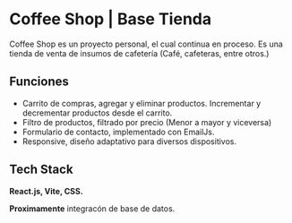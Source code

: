 # Coffee Shop | Base Tienda

Coffee Shop es un proyecto personal, el cual continua en proceso. Es una tienda de venta de insumos de cafetería (Café, cafeteras, entre otros.)


## Funciones

- Carrito de compras, agregar y eliminar productos. Incrementar y decrementar productos desde el carrito.
- Filtro de productos, filtrado por precio (Menor a mayor y viceversa)
- Formulario de contacto, implementado con EmailJs.
- Responsive, diseño adaptativo para diversos dispositivos.


## Tech Stack

**React.js, Vite, CSS.**

**Proximamente** integracón de base de datos.
